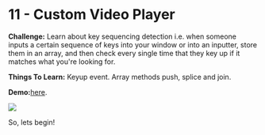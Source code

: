 # 11 - Custom Video Player

**Challenge:** Learn about key sequencing detection i.e. when someone inputs a certain sequence of keys into your window or into an inputter, store them in an
array, and then check every single time that they key up if it matches what you're looking for.

**Things To Learn:** Keyup event. Array methods push, splice and join.

**Demo:**[here](https://tjgillweb.github.io/JavaScript30/12%20-%20Key%20Sequence%20Detection/).

![](images/sequence-detection-screenshot.gif)

So, lets begin!
